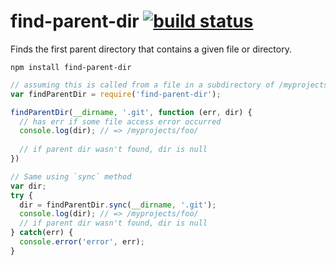 # find-parent-dir [![build status](https://secure.travis-ci.org/thlorenz/find-parent-dir.png)](http://travis-ci.org/thlorenz/find-parent-dir)

Finds the first parent directory that contains a given file or directory.

    npm install find-parent-dir

```js
// assuming this is called from a file in a subdirectory of /myprojects/foo which contains .git directory
var findParentDir = require('find-parent-dir');

findParentDir(__dirname, '.git', function (err, dir) {
  // has err if some file access error occurred
  console.log(dir); // => /myprojects/foo/
  
  // if parent dir wasn't found, dir is null
})

// Same using `sync` method
var dir;
try { 
  dir = findParentDir.sync(__dirname, '.git');
  console.log(dir); // => /myprojects/foo/
  // if parent dir wasn't found, dir is null
} catch(err) {
  console.error('error', err); 
}
```
